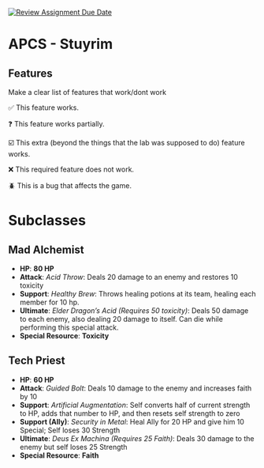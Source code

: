 [![Review Assignment Due Date](https://classroom.github.com/assets/deadline-readme-button-22041afd0340ce965d47ae6ef1cefeee28c7c493a6346c4f15d667ab976d596c.svg)](https://classroom.github.com/a/KprAwj1n)
# APCS - Stuyrim

## Features

Make a clear list of features that work/dont work

:white_check_mark: This feature works.

:question: This feature works partially.

:ballot_box_with_check: This extra (beyond the things that the lab was supposed to do) feature works.

:x: This required feature does not work.

:beetle: This is a bug that affects the game.

# Subclasses

## Mad Alchemist
- **HP**: **80 HP**
- **Attack**: *Acid Throw*: Deals 20 damage to an enemy and restores 10 toxicity 
- **Support**: *Healthy Brew*: Throws healing potions at its team, healing each member for 10 hp.
- **Ultimate**: *Elder Dragon’s Acid (Requires 50 toxicity)*: Deals 50 damage to each enemy, also dealing 20 damage to itself. Can die while performing this special attack.
- **Special Resource**: **Toxicity**


## Tech Priest
- **HP**: **60 HP**
- **Attack**: *Guided Bolt*: Deals 10 damage to the enemy and increases faith by 10
- **Support**: *Artificial Augmentation*: Self converts half of current strength to HP, adds that number to HP, and then resets self strength to zero
- **Support (Ally)**: *Security in Metal*: Heal Ally for 20 HP and give him 10 Special; Self loses 30 Strength
- **Ultimate**: *Deus Ex Machina (Requires 25 Faith)*: Deals 30 damage to the enemy but self loses 25 Strength
- **Special Resource**: **Faith**
